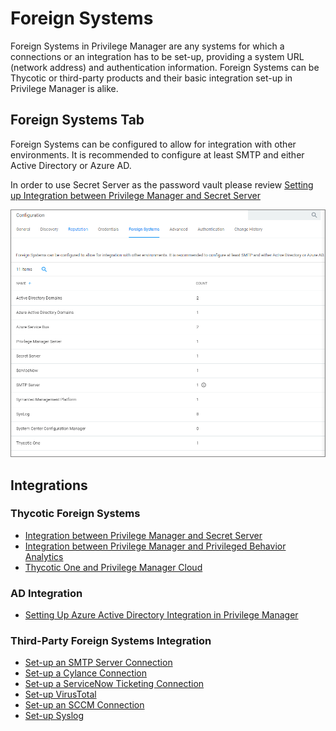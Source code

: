 [title]: # (Foreign Systems Tab)
[tags]: # (admin,configuration)
[priority]: # (1)
# Foreign Systems

Foreign Systems in Privilege Manager are any systems for which a connections or an integration has to be set-up, providing a system URL (network address) and authentication information. Foreign Systems can be Thycotic or third-party products and their basic integration set-up in Privilege Manager is alike.

## Foreign Systems Tab

Foreign Systems can be configured to allow for integration with other environments. It is recommended to configure at least SMTP and either Active Directory or Azure AD.

In order to use Secret Server as the password vault please review [Setting up Integration between Privilege Manager and Secret Server](thycotic/set-up-pm-ss-integration.md)

![Foreign Systems tab to configure integrations](images/config-foreign-sys.png "Foreign Systems tab to configure integrations")

## Integrations

### Thycotic Foreign Systems

* [Integration between Privilege Manager and Secret Server](thycotic/set-up-pm-ss-integration.md)
* [Integration between Privilege Manager and Privileged Behavior Analytics](thycotic/set-up-pba.md)
* [Thycotic One and Privilege Manager Cloud](thycotic/t1/index.md)

### AD Integration

* [Setting Up Azure Active Directory Integration in Privilege Manager](active-directory/set-up-privilege-manager-azure-ad-integration.md)

### Third-Party Foreign Systems Integration

* [Set-up an SMTP Server Connection](third-party/set-up-smtp.md)
* [Set-up a Cylance Connection](third-party/set-up-cylance.md)
* [Set-up a ServiceNow Ticketing Connection](third-party/set-up-servicenow.md)
* [Set-up VirusTotal](third-party/set-up-virustotal.md)
* [Set-up an SCCM Connection](third-party/set-up-sccm.md)
* [Set-up Syslog](third-party/set-up-syslog.md)
